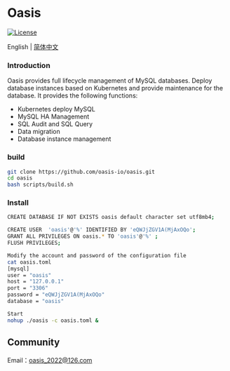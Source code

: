 # Oasis

[![License](https://img.shields.io/badge/License-Apache%202.0-blue.svg)](https://github.com/carina-io/carina/blob/main/LICENSE)

English | [简体中文](README.md)

### Introduction

  Oasis provides full lifecycle management of MySQL databases. Deploy database instances based on Kubernetes and provide maintenance for the database. It provides the following functions:

* Kubernetes deploy MySQL
* MySQL HA Management
* SQL Audit and SQL Query
* Data migration
* Database instance management

### build

```bash
git clone https://github.com/oasis-io/oasis.git
cd oasis
bash scripts/build.sh
```

### Install

```bash
CREATE DATABASE IF NOT EXISTS oasis default character set utf8mb4;

CREATE USER  'oasis'@'%' IDENTIFIED BY 'eQWJjZGV1A(MjAxOQo';
GRANT ALL PRIVILEGES ON oasis.* TO 'oasis'@'%' ; 
FLUSH PRIVILEGES;

Modify the account and password of the configuration file
cat oasis.toml
[mysql]
user = "oasis"
host = "127.0.0.1" 
port = "3306"
password = "eQWJjZGV1A(MjAxOQo"
database = "oasis"

Start
nohup ./oasis -c oasis.toml &
```

## Community

Email：oasis_2022@126.com